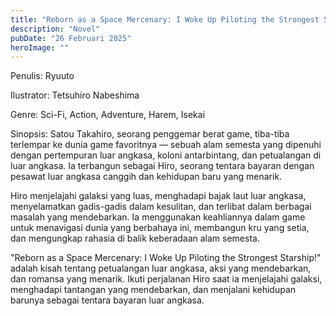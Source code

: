 ```yaml
---
title: "Reborn as a Space Mercenary: I Woke Up Piloting the Strongest Starship! Bahasa Indonesia"
description: "Novel"
pubDate: "26 Februari 2025"
heroImage: ""
---
```


Penulis: Ryuuto

Ilustrator: Tetsuhiro Nabeshima

Genre: Sci-Fi, Action, Adventure, Harem, Isekai

Sinopsis:  Satou Takahiro, seorang penggemar berat game,  tiba-tiba terlempar ke dunia  game favoritnya  —  sebuah  alam semesta  yang dipenuhi dengan  pertempuran luar angkasa,  koloni  antarbintang, dan  petualangan  di  luar angkasa.  Ia  terbangun sebagai  Hiro, seorang  tentara bayaran  dengan  pesawat luar angkasa  canggih dan  kehidupan  baru yang  menarik.

Hiro  menjelajahi  galaksi  yang  luas,  menghadapi  bajak laut  luar angkasa,  menyelamatkan  gadis-gadis  dalam kesulitan, dan  terlibat  dalam  berbagai  masalah  yang  mendebarkan.  Ia  menggunakan  keahliannya  dalam  game  untuk  menavigasi  dunia  yang  berbahaya  ini,  membangun  kru  yang  setia,  dan  mengungkap  rahasia  di balik  keberadaan  alam semesta.

"Reborn as a Space Mercenary: I Woke Up Piloting the Strongest Starship!"  adalah kisah tentang  petualangan  luar angkasa,  aksi  yang  mendebarkan, dan  romansa  yang  menarik.  Ikuti  perjalanan  Hiro  saat ia  menjelajahi  galaksi,  menghadapi  tantangan  yang  mendebarkan,  dan  menjalani  kehidupan  barunya  sebagai  tentara bayaran  luar angkasa.
